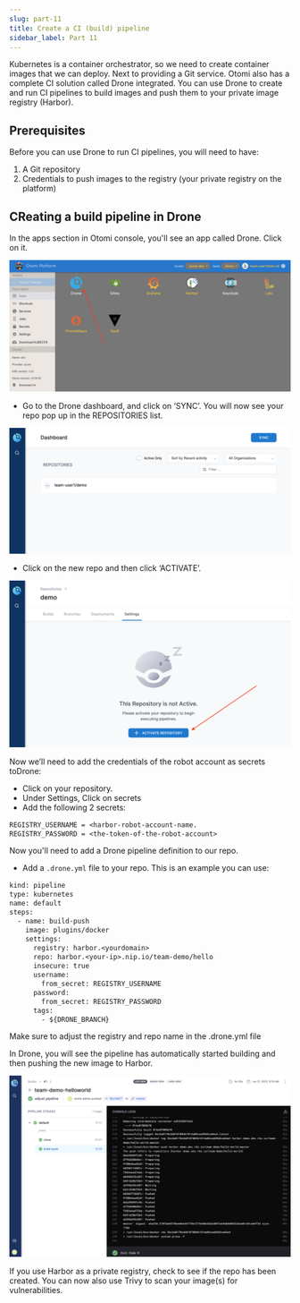 ```yaml
---
slug: part-11
title: Create a CI (build) pipeline
sidebar_label: Part 11
---
```


Kubernetes is a container orchestrator, so we need to create container images that we can deploy. Next to providing a Git service. Otomi also has a complete CI solution called Drone integrated. You can use Drone to create and run CI pipelines to build images and push them to your private image registry (Harbor).

## Prerequisites

Before you can use Drone to run CI pipelines, you will need to have:

1. A Git repository
2. Credentials to push images to the registry (your private registry on the platform)

## CReating a build pipeline in Drone

In the apps section in Otomi console, you'll see an app called Drone. Click on it.

![kubecfg](../../img/team-app-drone.png)

- Go to the Drone dashboard, and click on ‘SYNC’. You will now see your repo pop up in the REPOSITORIES list.

![kubecfg](../../img/repo-sync.png)

- Click on the new repo and then click ‘ACTIVATE’.

![kubecfg](../../img/drone-activate-repo.png)


Now we’ll need to add the credentials of the robot account as secrets toDrone:

- Click on your repository.
- Under Settings, Click on secrets
- Add the following 2 secrets:

```
REGISTRY_USERNAME = <harbor-robot-account-name.
REGISTRY_PASSWORD = <the-token-of-the-robot-account>
```

Now you'll need to add a Drone pipeline definition to our repo.

- Add a `.drone.yml` file to your repo. This is an example you can use:

```
kind: pipeline
type: kubernetes
name: default
steps:
  - name: build-push
    image: plugins/docker
    settings:
      registry: harbor.<yourdomain>
      repo: harbor.<your-ip>.nip.io/team-demo/hello
      insecure: true
      username:
        from_secret: REGISTRY_USERNAME
      password:
        from_secret: REGISTRY_PASSWORD
      tags:
        - ${DRONE_BRANCH}
```

Make sure to adjust the registry and repo name in the .drone.yml file

In Drone, you will see the pipeline has automatically started building and then pushing the new image to Harbor.

![kubecfg](../../img/drone-pipeline.png)

If you use Harbor as a private registry, check to see if the repo has been created. You can now also use Trivy to scan your image(s) for vulnerabilities.